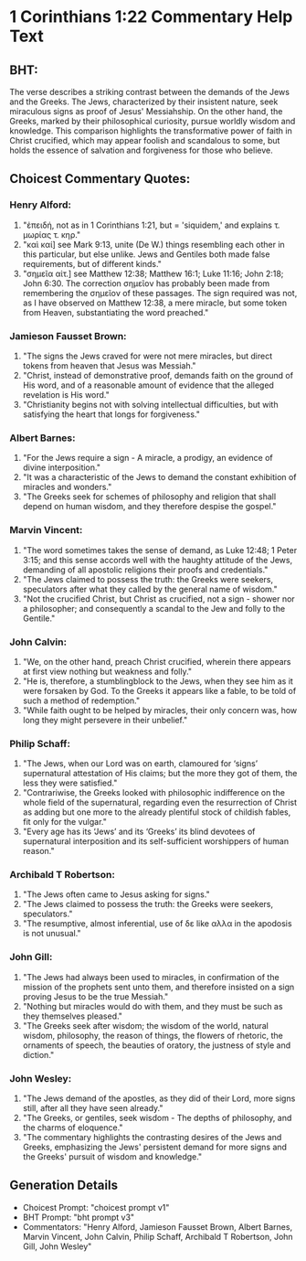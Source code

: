 # 1 Corinthians 1:22 Commentary Help Text

## BHT:
The verse describes a striking contrast between the demands of the Jews and the Greeks. The Jews, characterized by their insistent nature, seek miraculous signs as proof of Jesus' Messiahship. On the other hand, the Greeks, marked by their philosophical curiosity, pursue worldly wisdom and knowledge. This comparison highlights the transformative power of faith in Christ crucified, which may appear foolish and scandalous to some, but holds the essence of salvation and forgiveness for those who believe.

## Choicest Commentary Quotes:
### Henry Alford:
1. "ἐπειδή, not as in 1 Corinthians 1:21, but = 'siquidem,' and explains τ. μωρίας τ. κηρ." 
2. "καὶ καί] see Mark 9:13, unite (De W.) things resembling each other in this particular, but else unlike. Jews and Gentiles both made false requirements, but of different kinds." 
3. "σημεῖα αἰτ.] see Matthew 12:38; Matthew 16:1; Luke 11:16; John 2:18; John 6:30. The correction σημεῖον has probably been made from remembering the σημεῖον of these passages. The sign required was not, as I have observed on Matthew 12:38, a mere miracle, but some token from Heaven, substantiating the word preached."

### Jamieson Fausset Brown:
1. "The signs the Jews craved for were not mere miracles, but direct tokens from heaven that Jesus was Messiah."
2. "Christ, instead of demonstrative proof, demands faith on the ground of His word, and of a reasonable amount of evidence that the alleged revelation is His word."
3. "Christianity begins not with solving intellectual difficulties, but with satisfying the heart that longs for forgiveness."

### Albert Barnes:
1. "For the Jews require a sign - A miracle, a prodigy, an evidence of divine interposition."
2. "It was a characteristic of the Jews to demand the constant exhibition of miracles and wonders."
3. "The Greeks seek for schemes of philosophy and religion that shall depend on human wisdom, and they therefore despise the gospel."

### Marvin Vincent:
1. "The word sometimes takes the sense of demand, as Luke 12:48; 1 Peter 3:15; and this sense accords well with the haughty attitude of the Jews, demanding of all apostolic religions their proofs and credentials."
2. "The Jews claimed to possess the truth: the Greeks were seekers, speculators after what they called by the general name of wisdom."
3. "Not the crucified Christ, but Christ as crucified, not a sign - shower nor a philosopher; and consequently a scandal to the Jew and folly to the Gentile."

### John Calvin:
1. "We, on the other hand, preach Christ crucified, wherein there appears at first view nothing but weakness and folly." 
2. "He is, therefore, a stumblingblock to the Jews, when they see him as it were forsaken by God. To the Greeks it appears like a fable, to be told of such a method of redemption."
3. "While faith ought to be helped by miracles, their only concern was, how long they might persevere in their unbelief."

### Philip Schaff:
1. "The Jews, when our Lord was on earth, clamoured for ‘signs’ supernatural attestation of His claims; but the more they got of them, the less they were satisfied." 
2. "Contrariwise, the Greeks looked with philosophic indifference on the whole field of the supernatural, regarding even the resurrection of Christ as adding but one more to the already plentiful stock of childish fables, fit only for the vulgar."
3. "Every age has its ‘Jews’ and its ‘Greeks’ its blind devotees of supernatural interposition and its self-sufficient worshippers of human reason."

### Archibald T Robertson:
1. "The Jews often came to Jesus asking for signs."
2. "The Jews claimed to possess the truth: the Greeks were seekers, speculators."
3. "The resumptive, almost inferential, use of δε like αλλα in the apodosis is not unusual."

### John Gill:
1. "The Jews had always been used to miracles, in confirmation of the mission of the prophets sent unto them, and therefore insisted on a sign proving Jesus to be the true Messiah."
2. "Nothing but miracles would do with them, and they must be such as they themselves pleased."
3. "The Greeks seek after wisdom; the wisdom of the world, natural wisdom, philosophy, the reason of things, the flowers of rhetoric, the ornaments of speech, the beauties of oratory, the justness of style and diction."

### John Wesley:
1. "The Jews demand of the apostles, as they did of their Lord, more signs still, after all they have seen already."
2. "The Greeks, or gentiles, seek wisdom - The depths of philosophy, and the charms of eloquence."
3. "The commentary highlights the contrasting desires of the Jews and Greeks, emphasizing the Jews' persistent demand for more signs and the Greeks' pursuit of wisdom and knowledge."


## Generation Details
- Choicest Prompt: "choicest prompt v1"
- BHT Prompt: "bht prompt v3"
- Commentators: "Henry Alford, Jamieson Fausset Brown, Albert Barnes, Marvin Vincent, John Calvin, Philip Schaff, Archibald T Robertson, John Gill, John Wesley"
